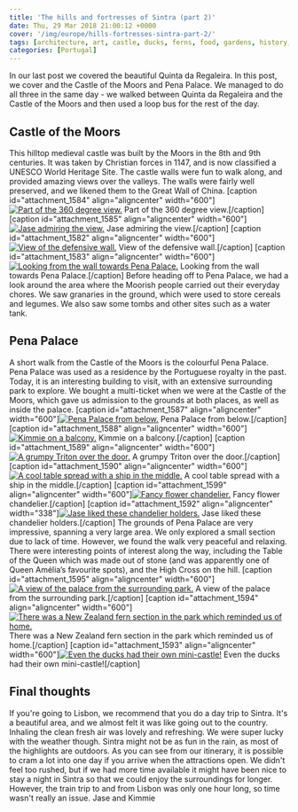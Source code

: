 ```yaml
---
title: 'The hills and fortresses of Sintra (part 2)'
date: Thu, 29 Mar 2018 21:00:12 +0000
cover: '/img/europe/hills-fortresses-sintra-part-2/'
tags: [architecture, art, castle, ducks, ferns, food, gardens, history, landmark, magic, palace, park, royalty, weather]
categories: [Portugal]
---
```


In our last post we covered the beautiful Quinta da Regaleira. In this post, we cover and the Castle of the Moors and Pena Palace. We managed to do all three in the same day - we walked between Quinta da Regaleira and the Castle of the Moors and then used a loop bus for the rest of the day. 

Castle of the Moors
-------------------

This hilltop medieval castle was built by the Moors in the 8th and 9th centuries. It was taken by Christian forces in 1147, and is now classified a UNESCO World Heritage Site. The castle walls were fun to walk along, and provided amazing views over the valleys. The walls were fairly well preserved, and we likened them to the Great Wall of China. \[caption id="attachment_1584" align="aligncenter" width="600"\][![Part of the 360 degree view.](http://coupleofkiwis.com/wp-content/uploads/2018/03/moors-castle-2-600x338.jpg)](http://coupleofkiwis.com/wp-content/uploads/2018/03/moors-castle-2.jpg) Part of the 360 degree view.\[/caption\] \[caption id="attachment_1585" align="aligncenter" width="600"\][![Jase admiring the view.](http://coupleofkiwis.com/wp-content/uploads/2018/03/moors-castle-3-600x338.jpg)](http://coupleofkiwis.com/wp-content/uploads/2018/03/moors-castle-3.jpg) Jase admiring the view.\[/caption\] \[caption id="attachment_1582" align="aligncenter" width="600"\][![View of the defensive wall.](http://coupleofkiwis.com/wp-content/uploads/2018/03/moors-castle-600x338.jpg)](http://coupleofkiwis.com/wp-content/uploads/2018/03/moors-castle.jpg) View of the defensive wall.\[/caption\] \[caption id="attachment_1583" align="aligncenter" width="600"\][![Looking from the wall towards Pena Palace.](http://coupleofkiwis.com/wp-content/uploads/2018/03/moors-castle-1-600x338.jpg)](http://coupleofkiwis.com/wp-content/uploads/2018/03/moors-castle-1.jpg) Looking from the wall towards Pena Palace.\[/caption\] Before heading off to Pena Palace, we had a look around the area where the Moorish people carried out their everyday chores. We saw granaries in the ground, which were used to store cereals and legumes. We also saw some tombs and other sites such as a water tank.

Pena Palace
-----------

A short walk from the Castle of the Moors is the colourful Pena Palace. Pena Palace was used as a residence by the Portuguese royalty in the past. Today, it is an interesting building to visit, with an extensive surrounding park to explore. We bought a multi-ticket when we were at the Castle of the Moors, which gave us admission to the grounds at both places, as well as inside the palace. \[caption id="attachment_1587" align="aligncenter" width="600"\][![Pena Palace from below.](http://coupleofkiwis.com/wp-content/uploads/2018/03/pena-from-below-600x338.jpg)](http://coupleofkiwis.com/wp-content/uploads/2018/03/pena-from-below.jpg) Pena Palace from below.\[/caption\] \[caption id="attachment_1588" align="aligncenter" width="600"\][![Kimmie on a balcony.](http://coupleofkiwis.com/wp-content/uploads/2018/03/pena-balcony-600x338.jpg)](http://coupleofkiwis.com/wp-content/uploads/2018/03/pena-balcony.jpg) Kimmie on a balcony.\[/caption\] \[caption id="attachment_1589" align="aligncenter" width="600"\][![A grumpy Triton over the door.](http://coupleofkiwis.com/wp-content/uploads/2018/03/pena-sculpture-600x338.jpg)](http://coupleofkiwis.com/wp-content/uploads/2018/03/pena-sculpture.jpg) A grumpy Triton over the door.\[/caption\] \[caption id="attachment_1590" align="aligncenter" width="600"\][![A cool table spread with a ship in the middle.](http://coupleofkiwis.com/wp-content/uploads/2018/03/pena-boat-600x338.jpg)](http://coupleofkiwis.com/wp-content/uploads/2018/03/pena-boat.jpg) A cool table spread with a ship in the middle.\[/caption\] \[caption id="attachment_1599" align="aligncenter" width="600"\][![Fancy flower chandelier.](http://coupleofkiwis.com/wp-content/uploads/2018/03/pena-light-600x338.jpg)](http://coupleofkiwis.com/wp-content/uploads/2018/03/pena-light.jpg) Fancy flower chandelier.\[/caption\] \[caption id="attachment_1592" align="aligncenter" width="338"\][![Jase liked these chandelier holders.](http://coupleofkiwis.com/wp-content/uploads/2018/03/pena-holder-338x600.jpg)](http://coupleofkiwis.com/wp-content/uploads/2018/03/pena-holder.jpg) Jase liked these chandelier holders.\[/caption\] The grounds of Pena Palace are very impressive, spanning a very large area. We only explored a small section due to lack of time. However, we found the walk very peaceful and relaxing. There were interesting points of interest along the way, including the Table of the Queen which was made out of stone (and was apparently one of Queen Amélia’s favourite spots), and the High Cross on the hill. \[caption id="attachment_1595" align="aligncenter" width="600"\][![A view of the palace from the surrounding park.](http://coupleofkiwis.com/wp-content/uploads/2018/03/pena-from-park-600x338.jpg)](http://coupleofkiwis.com/wp-content/uploads/2018/03/pena-from-park.jpg) A view of the palace from the surrounding park.\[/caption\] \[caption id="attachment_1594" align="aligncenter" width="600"\][![There was a New Zealand fern section in the park which reminded us of home.](http://coupleofkiwis.com/wp-content/uploads/2018/03/pena-ferns-600x338.jpg)](http://coupleofkiwis.com/wp-content/uploads/2018/03/pena-ferns.jpg) There was a New Zealand fern section in the park which reminded us of home.\[/caption\] \[caption id="attachment_1593" align="aligncenter" width="600"\][![Even the ducks had their own mini-castle!](http://coupleofkiwis.com/wp-content/uploads/2018/03/pena-ducks-600x338.jpg)](http://coupleofkiwis.com/wp-content/uploads/2018/03/pena-ducks.jpg) Even the ducks had their own mini-castle!\[/caption\]

Final thoughts
--------------

If you're going to Lisbon, we recommend that you do a day trip to Sintra. It's a beautiful area, and we almost felt it was like going out to the country. Inhaling the clean fresh air was lovely and refreshing. We were super lucky with the weather though. Sintra might not be as fun in the rain, as most of the highlights are outdoors. As you can see from our itinerary, it is possible to cram a lot into one day if you arrive when the attractions open. We didn't feel too rushed, but if we had more time available it might have been nice to stay a night in Sintra so that we could enjoy the surroundings for longer. However, the train trip to and from Lisbon was only one hour long, so time wasn't really an issue. Jase and Kimmie